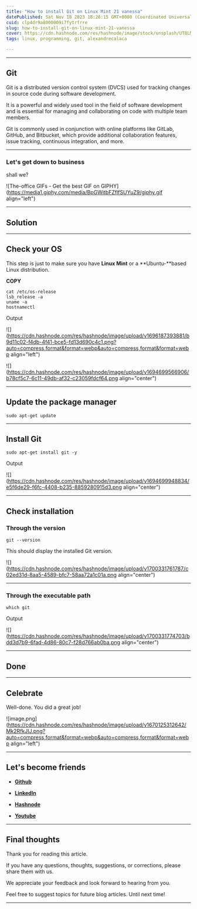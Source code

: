 ```yaml
---
title: "How to install Git on Linux Mint 21 vanessa"
datePublished: Sat Nov 18 2023 18:26:15 GMT+0000 (Coordinated Universal Time)
cuid: clp4dr9a8000009i7fytrfrre
slug: how-to-install-git-on-linux-mint-21-vanessa
cover: https://cdn.hashnode.com/res/hashnode/image/stock/unsplash/UT8LMo-wlyk/upload/b773b19c5b09c1eee4238a6847771022.jpeg
tags: linux, programming, git, alexandrecalaca

---
```


---

## Git

Git is a distributed version control system (DVCS) used for tracking changes in source code during software development.

It is a powerful and widely used tool in the field of software development and is essential for managing and collaborating on code with multiple team members.

Git is commonly used in conjunction with online platforms like GitLab, GitHub, and Bitbucket, which provide additional collaboration features, issue tracking, continuous integration, and more.

---

### **Let's get down to business**

shall we?

![The-office GIFs - Get the best GIF on GIPHY](https://media1.giphy.com/media/BpGWitbFZflfSUYuZ9/giphy.gif align="left")

---

## Solution

---

## **Check your OS**

This step is just to make sure you have **Linux Mint** or a **Ubuntu-**based Linux distribution.

**COPY**

```
cat /etc/os-release
lsb_release -a
uname -a
hostnamectl
```

Output

![](https://cdn.hashnode.com/res/hashnode/image/upload/v1696187393881/b9d11c02-f4db-4f41-bce5-fd13d690c4c1.png?auto=compress,format&format=webp&auto=compress,format&format=webp align="left")

![](https://cdn.hashnode.com/res/hashnode/image/upload/v1694699566906/b78cf5c7-6c11-49db-af32-c23059fdcf64.png align="center")

---

## Update the package manager

```plaintext
sudo apt-get update
```

---

## Install Git

```plaintext
sudo apt-get install git -y
```

Output

![](https://cdn.hashnode.com/res/hashnode/image/upload/v1694699948834/e5f6de29-f6fc-4408-b235-8859280915d3.png align="center")

---

## Check installation

### Through the version

```plaintext
git --version
```

This should display the installed Git version.

![](https://cdn.hashnode.com/res/hashnode/image/upload/v1700331761787/c02ed31d-8aa5-4589-bfc7-58aa72a1c01a.png align="center")

---

### Through the executable path

```plaintext
which git
```

Output

![](https://cdn.hashnode.com/res/hashnode/image/upload/v1700331774703/bdd3d7b9-6fad-4d86-80c7-f28d766ab0ba.png align="center")

---

## **Done**

---

## Celebrate

Well-done. You did a great job!

![image.png](https://cdn.hashnode.com/res/hashnode/image/upload/v1670125312642/Mk2RfkJIJ.png?auto=compress,format&format=webp&auto=compress,format&format=webp align="left")

---

## **Let's become friends**

* [**Github**](https://github.com/elitebughunter)
    
* [**LinkedIn**](https://linkedin.com/in/alexandrecalacaofficial)
    
* [**Hashnode**](https://hashnode.com/onboard?next=/@alexandrecalaca)
    
* [**Youtube**](https://www.youtube.com/@alexandrecalacaofficial)
    

---

## Final thoughts

Thank you for reading this article.

If you have any questions, thoughts, suggestions, or corrections, please share them with us.

We appreciate your feedback and look forward to hearing from you.

Feel free to suggest topics for future blog articles. Until next time!

---